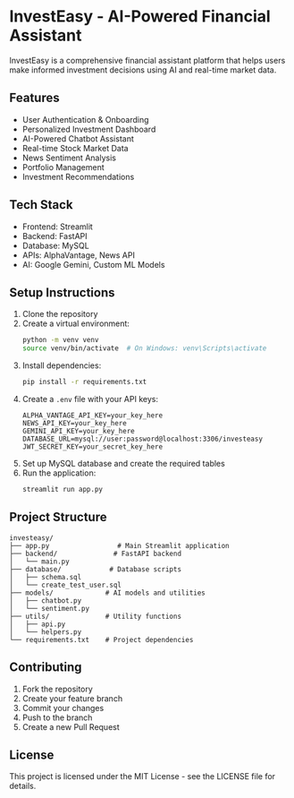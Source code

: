 # InvestEasy - AI-Powered Financial Assistant

InvestEasy is a comprehensive financial assistant platform that helps users make informed investment decisions using AI and real-time market data.

## Features

- User Authentication & Onboarding
- Personalized Investment Dashboard
- AI-Powered Chatbot Assistant
- Real-time Stock Market Data
- News Sentiment Analysis
- Portfolio Management
- Investment Recommendations

## Tech Stack

- Frontend: Streamlit
- Backend: FastAPI
- Database: MySQL
- APIs: AlphaVantage, News API
- AI: Google Gemini, Custom ML Models

## Setup Instructions

1. Clone the repository
2. Create a virtual environment:
   ```bash
   python -m venv venv
   source venv/bin/activate  # On Windows: venv\Scripts\activate
   ```
3. Install dependencies:
   ```bash
   pip install -r requirements.txt
   ```
4. Create a `.env` file with your API keys:
   ```
   ALPHA_VANTAGE_API_KEY=your_key_here
   NEWS_API_KEY=your_key_here
   GEMINI_API_KEY=your_key_here
   DATABASE_URL=mysql://user:password@localhost:3306/investeasy
   JWT_SECRET_KEY=your_secret_key_here
   ```
5. Set up MySQL database and create the required tables
6. Run the application:
   ```bash
   streamlit run app.py
   ```

## Project Structure

```
investeasy/
├── app.py                 # Main Streamlit application
├── backend/              # FastAPI backend
│   └── main.py
├── database/            # Database scripts
│   ├── schema.sql
│   └── create_test_user.sql
├── models/             # AI models and utilities
│   ├── chatbot.py
│   └── sentiment.py
├── utils/              # Utility functions
│   ├── api.py
│   └── helpers.py
└── requirements.txt    # Project dependencies
```

## Contributing

1. Fork the repository
2. Create your feature branch
3. Commit your changes
4. Push to the branch
5. Create a new Pull Request

## License

This project is licensed under the MIT License - see the LICENSE file for details. 